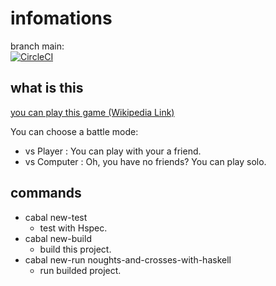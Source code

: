# infomations

branch main:  
[![CircleCI](https://circleci.com/gh/kotarou1192/noughts_and_crosses_with_haskell/tree/main.svg?style=svg)](https://circleci.com/gh/kotarou1192/noughts_and_crosses_with_haskell/tree/main)

## what is this

[you can play this game (Wikipedia Link)](https://en.wikipedia.org/wiki/Tic-tac-toe)

You can choose a battle mode:
- vs Player : You can play with your a friend.
- vs Computer : Oh, you have no friends? You can play solo.

## commands

- cabal new-test
  - test with Hspec.
- cabal new-build
  - build this project.
- cabal new-run noughts-and-crosses-with-haskell
  - run builded project.
